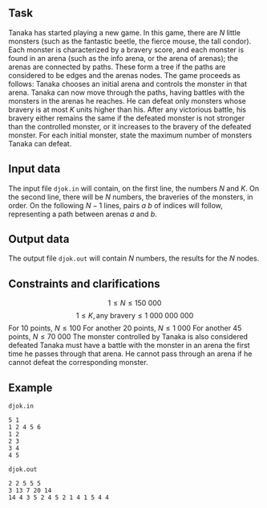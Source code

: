 ## Task

Tanaka has started playing a new game. In this game, there are $N$ little monsters (such as the fantastic beetle, the fierce mouse, the tall condor). Each monster is characterized by a bravery score, and each monster is found in an arena (such as the info arena, or the arena of arenas); the arenas are connected by paths. These form a tree if the paths are considered to be edges and the arenas nodes. The game proceeds as follows: Tanaka chooses an initial arena and controls the monster in that arena. Tanaka can now move through the paths, having battles with the monsters in the arenas he reaches. He can defeat only monsters whose bravery is at most $K$ units higher than his. After any victorious battle, his bravery either remains the same if the defeated monster is not stronger than the controlled monster, or it increases to the bravery of the defeated monster. For each initial monster, state the maximum number of monsters Tanaka can defeat.

## Input data

The input file `djok.in` will contain, on the first line, the numbers $N$ and $K$. On the second line, there will be $N$ numbers, the braveries of the monsters, in order. On the following $N-1$ lines, pairs $a$ $b$ of indices will follow, representing a path between arenas $a$ and $b$.

## Output data

The output file `djok.out` will contain $N$ numbers, the results for the $N$ nodes. 

## Constraints and clarifications

$$1 \leq N \leq 150\ 000$$ 
$$1 \leq K, \text{any bravery} \leq 1\ 000\ 000\ 000$$ 
For 10 points, $N \leq 100$ 
For another 20 points, $N \leq 1\ 000$ 
For another 45 points, $N \leq 70\ 000$ 
The monster controlled by Tanaka is also considered defeated 
Tanaka must have a battle with the monster in an arena the first time he passes through that arena. He cannot pass through an arena if he cannot defeat the corresponding monster. 

## Example

`djok.in` 
```
5 1 
1 2 4 5 6 
1 2 
2 3 
3 4 
4 5 
```

`djok.out`
```
2 2 5 5 5 
3 13 7 20 14 
14 4 3 5 2 4 5 2 1 4 1 5 4 4 
```